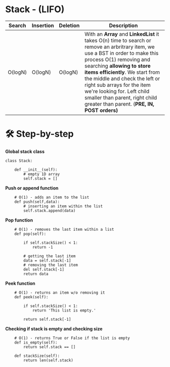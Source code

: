 # Stack - (LIFO)
|Search| Insertion|Deletion|Description |
|------|-------|---|---------------|
O(logN)    |O(logN) |  O(logN)    | With an **Array** and **LinkedList** it takes O(n) time to search or remove an arbritrary item, we use a BST in order to make this process O(1) removing and searching **allowing to store items efficiently**. We start from the middle and check the left or right sub arrays for the item we're looking for. Left child smaller than parent, right child greater than parent. (**PRE, IN, POST orders)**

# 🛠️ Step-by-step

**Global stack class**
```
class Stack:
    
    def __init__(self):
        # empty 1D array
        self.stack = []
```
**Push or append function**
```
    # O(1) - adds an item to the list
    def push(self,data):
        # inserting an item within the list
        self.stack.append(data)
```
**Pop function**
```
    # O(1) - removes the last item within a list
    def pop(self):
        
        if self.stackSize() < 1:
            return -1
        
        # getting the last item
        data = self.stack[-1]
        # removing the last item
        del self.stack[-1]
        return data
```
**Peek function**
```
    # O(1) - returns an item w/o removing it
    def peek(self):
        
        if self.stackSize() < 1:
            return 'This list is empty.'
        
        return self.stack[-1]
```
**Checking if stack is empty and checking size**
```
    # O(1) - returns True or False if the list is empty
    def is_empty(self):
        return self.stack == []

    def stackSize(self):
        return len(self.stack)
```
















